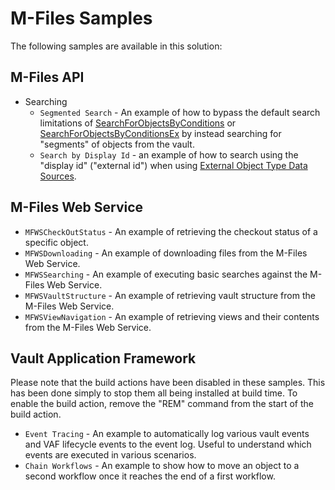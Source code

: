 # M-Files Samples

The following samples are available in this solution:

## M-Files API

* Searching
  * `Segmented Search` - An example of how to bypass the default search limitations of [SearchForObjectsByConditions](https://www.m-files.com/api/documentation/latest/index.html#MFilesAPI~VaultObjectSearchOperations~SearchForObjectsByConditions.html) or [SearchForObjectsByConditionsEx](https://www.m-files.com/api/documentation/latest/index.html#MFilesAPI~VaultObjectSearchOperations~SearchForObjectsByConditionsEx.html) by instead searching for "segments" of objects from the vault.
  * `Search by Display Id` - an example of how to search using the "display id" ("external id") when using [External Object Type Data Sources](http://www.m-files.com/user-guide/latest/eng/#Connection_to_external_database.html).

## M-Files Web Service

* `MFWSCheckOutStatus` - An example of retrieving the checkout status of a specific object.
* `MFWSDownloading` - An example of downloading files from the M-Files Web Service.
* `MFWSSearching` - An example of executing basic searches against the M-Files Web Service.
* `MFWSVaultStructure` - An example of retrieving vault structure from the M-Files Web Service.
* `MFWSViewNavigation` - An example of retrieving views and their contents from the M-Files Web Service.

## Vault Application Framework

Please note that the build actions have been disabled in these samples.  This has been done simply to stop them all being installed at build time.  To enable the build action, remove the "REM" command from the start of the build action.

* `Event Tracing` - An example to automatically log various vault events and VAF lifecycle events to the event log.  Useful to understand which events are executed in various scenarios.
* `Chain Workflows` - An example to show how to move an object to a second workflow once it reaches the end of a first workflow.


